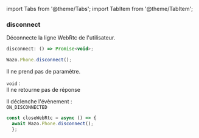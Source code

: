 import Tabs from '@theme/Tabs';
import TabItem from '@theme/TabItem';

### disconnect

Déconnecte la ligne WebRtc de l'utilisateur.

```js
disconnect: () => Promise<void>;
```

```js
Wazo.Phone.disconnect();
```

<Tabs>
  <TabItem value="Paramètres" label="Paramètres" default>

  Il ne prend pas de paramètre.
  </TabItem>

  <TabItem value="Réponse" label="Réponse">

  `void` :  
  Il ne retourne pas de réponse
  </TabItem>

  <TabItem value="Evènement" label="Evènement">

  Il déclenche l'évènement :  
  `ON_DISCONNECTED`

  </TabItem>

  <TabItem value="Exemple" label="Exemple">

  ```js
  const closeWebRtc = async () => {
    await Wazo.Phone.disconnect();
    };
  ```

  </TabItem>

</Tabs>